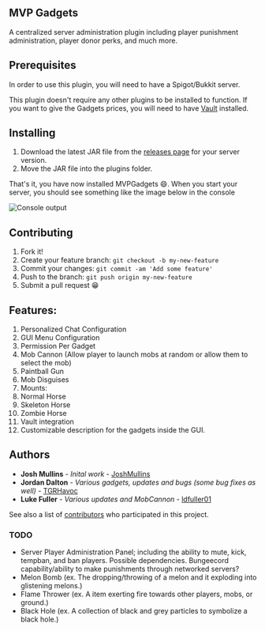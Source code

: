 MVP Gadgets
------------
A centralized server administration plugin including player punishment administration, player donor perks, and much more.

## Prerequisites

In order to use this plugin, you will need to have a Spigot/Bukkit server.

This plugin doesn't require any other plugins to be installed to function.
If you want to give the Gadgets prices, you will need to have [Vault](https://dev.bukkit.org/projects/vault) installed.

## Installing

1. Download the latest JAR file from the [releases page](https://github.com/JoshMullins/MVPGadgets/releases) for your server version.
2. Move the JAR file into the plugins folder.

That's it, you have now installed MVPGadgets :smile:.
When you start your server, you should see something like the image below in the console

![Console output](http://i.imgur.com/3mPSH8b.png)


## Contributing

1. Fork it!
2. Create your feature branch: `git checkout -b my-new-feature`
3. Commit your changes: `git commit -am 'Add some feature'`
4. Push to the branch: `git push origin my-new-feature`
5. Submit a pull request :grin:

## Features:

1. Personalized Chat Configuration
2. GUI Menu Configuration
3. Permission Per Gadget
4. Mob Cannon (Allow player to launch mobs at random or allow them to select the mob)
5. Paintball Gun
9. Mob Disguises
10. Mounts:
  1. Normal Horse
  2. Skeleton Horse
  3. Zombie Horse
11. Vault integration
12. Customizable description for the gadgets inside the GUI.

## Authors

* **Josh Mullins** - *Inital work* - [JoshMullins](https://github.com/JoshMullins)
* **Jordan Dalton** - *Various gadgets, updates and bugs (some bug fixes as well)* - [TGRHavoc](https://github.com/TGRHavoc)
* **Luke Fuller** - *Various updates and MobCannon* - [ldfuller01](https://github.com/ldfuller01)


See also a list of [contributors](https://github.com/JoshMullins/MVPGadgets/contributors) who participated in this project.


### TODO
- Server Player Administration Panel; including the ability to mute, kick, tempban, and ban players. Possible dependencies. Bungeecord capability/ability to make punishments through networked servers?
- Melon Bomb (ex. The dropping/throwing of a melon and it exploding into glistening melons.)
- Flame Thrower (ex. A item exerting fire towards other players, mobs, or ground.)
- Black Hole (ex. A collection of black and grey particles to symbolize a black hole.)
